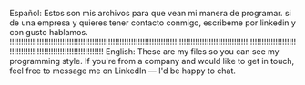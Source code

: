 Español: Estos son mis archivos para que vean mi manera de programar. si de una empresa y quieres tener contacto conmigo, escribeme por linkedin y con gusto hablamos. 
!!!!!!!!!!!!!!!!!!!!!!!!!!!!!!!!!!!!!!!!!!!!!!!!!!!!!!!!!!!!!!!!!!!!!!!!!!!!!!!!!!!!!!!!!!!!!!!!!!!!!!!!!!!!!!!!!!!!!!!!!!!!!!!!!!!!!!!!!!!!!!!!!!!!!!!!!!!!!!!!!!!!!!
English: These are my files so you can see my programming style. If you're from a company and would like to get in touch, feel free to message me on LinkedIn — I'd be happy to chat.
